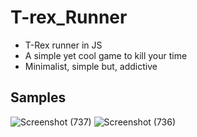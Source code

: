 # T-rex_Runner
- T-Rex runner in JS
- A simple yet cool game to kill your time
- Minimalist, simple but, addictive
## Samples
![Screenshot (737)](https://user-images.githubusercontent.com/75971776/149363152-76dd598d-9391-41f4-9f31-200ab0256128.png)
![Screenshot (736)](https://user-images.githubusercontent.com/75971776/149363192-46800b8f-c6c3-4aef-980d-261f25fa4f8e.png)

